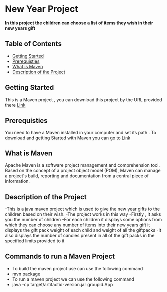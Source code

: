 # New Year Project

**In this project the children can choose a list of items  they wish in their new years gift**

## Table of Contents
- [Getting Started](#getting-started)
- [Prerequisties](#prerequisties)
- [What is Maven](#what-is-maven)
- [Description of the Project](#description-of-the-project)


## Getting Started

This is a Maven project , you can download this project by the URL provided there [Link](https://google.com)

## Prerequisties

You need to have a Maven installed in your computer and set its path . To download and getting Started with Maven  you can go to [Link](https://maven.apache.org/guides/getting-started/maven-in-five-minutes.html)

## What is Maven

Apache Maven is a software project management and comprehension tool. Based on the concept of a project object model (POM), Maven can manage a project's build, reporting and documentation from a central piece of information.

## Description of the Project

-This is a java maven project which is used to give the  new year gifts to the children based on their wish.
-The project works in this way
-Firstly , It asks you the number of children
-For each children it displays some options from which they can choose any number of items into their new years gift it displays the gift pack weight of each child and weight of all the  giftpacks
-It also displays the number of candies  present in all of the gift packs in the specified limits provided to it

## Commands to run a Maven Project
 - To build the maven project use can use the following command
 - mvn package
-  To run a maven project we can use the following command
- java -cp target/artifactid-version.jar  groupid.App
